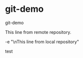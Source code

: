 # git-demo
git-demo

This line from remote repository.

-e "\nThis line from local repository" 

test